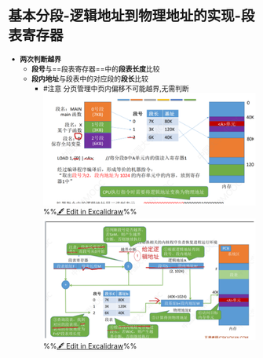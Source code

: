# 基本分段-逻辑地址到物理地址的实现-段表寄存器
- **两次判断越界**
	- **段号**与==段表寄存器==中的**段表长度**比较 
	- **段内地址**与段表中的对应段的**段长**比较
		- #注意 分页管理中页内偏移不可能越界,无需判断
![](attachments/%E5%9F%BA%E6%9C%AC%E5%88%86%E6%AE%B5%E5%AD%98%E5%82%A8%E7%AE%A1%E7%90%86%202022-09-27%2014.07.11.excalidraw.svg)
%%[🖋 Edit in Excalidraw](attachments/%E5%9F%BA%E6%9C%AC%E5%88%86%E6%AE%B5%E5%AD%98%E5%82%A8%E7%AE%A1%E7%90%86%202022-09-27%2014.07.11.excalidraw.md)%%
![](attachments/%E5%9F%BA%E6%9C%AC%E5%88%86%E6%AE%B5%E5%AD%98%E5%82%A8%E7%AE%A1%E7%90%86%202022-09-27%2014.08.49.excalidraw.svg)
%%[🖋 Edit in Excalidraw](attachments/%E5%9F%BA%E6%9C%AC%E5%88%86%E6%AE%B5%E5%AD%98%E5%82%A8%E7%AE%A1%E7%90%86%202022-09-27%2014.08.49.excalidraw.md)%%